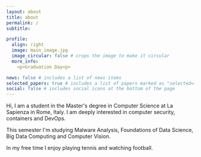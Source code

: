 ```yaml
---
layout: about
title: about
permalink: /
subtitle:

profile:
  align: right
  image: main_image.jpg
  image_circular: false # crops the image to make it circular
  more_info: 
    <p>Graduation Day<p>

news: false # includes a list of news items
selected_papers: true # includes a list of papers marked as "selected={true}"
social: false # includes social icons at the bottom of the page
---
```


Hi, I am a student in the Master's degree in Computer Science at La Sapienza in Rome, Italy.
I am deeply interested in computer security, containers and DevOps.

This semester I'm studying Malware Analysis, Foundations of Data Science, Big Data Computing and Computer Vision.

In my free time I enjoy playing tennis and watching football.